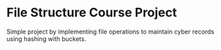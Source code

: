 # File Structure Course Project
Simple project by implementing file operations to maintain cyber records using hashing with buckets.
